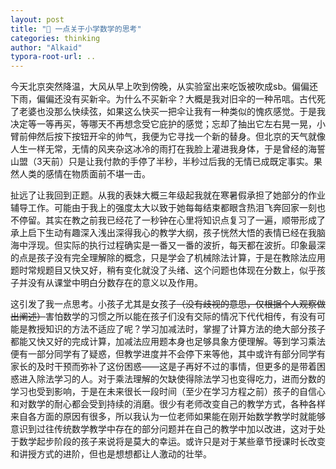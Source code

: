 ```yaml
---
layout: post
title: "💭 一点关于小学数学的思考"
categories: thinking 
author: "Alkaid"
typora-root-url: .. 
---
```






今天北京突然降温，大风从早上吹到傍晚，从实验室出来吃饭被吹成sb。偏偏还下雨，偏偏还没有买新伞。为什么不买新伞？大概是我对旧伞的一种吊唁。古代死了老婆也没那么快续弦，如果这么快买一把伞让我有一种类似的愧疚感觉。于是我决定等一等再买，等哪天不再想念受它庇护的感觉；忘却了抽出它左右晃一晃，小臂前伸然后按下按钮开伞的帅气，我便为它寻找一个新的替身。但北京的天气就像人生一样无常，无情的风夹杂这冰冷的雨打在我脸上灌进我身体，于是曾经的海誓山盟（3天前）只是让我付款的手停了半秒，半秒过后我的无情已成既定事实。果然人类的感情在物质面前不堪一击。

扯远了让我回到正题。从我的表妹大概三年级起我就在寒暑假承担了她部分的作业辅导工作。可能由于我上的强度太大以致于她每每结束都眼含热泪飞奔回家一刻也不停留。其实在教之前我已经花了一秒钟在心里将知识点复习了一遍，顺带形成了承上启下生动有趣深入浅出深得我心的教学大纲，孩子恍然大悟的表情已经在我脑海中浮现。但实际的执行过程确实是一番又一番的波折，每天都在波折。印象最深的点是孩子没有完全理解除的概念，只是学会了机械除法计算，于是在教除法应用题时常规题目又快又好，稍有变化就没了头绪、这个问题也体现在分数上，似乎孩子并没有从课堂中明白分数存在的意义以及作用。

这引发了我一点思考。小孩子尤其是女孩子~~（没有歧视的意思，仅根据个人观察做出阐述）~~害怕数学的习惯之所以能在孩子们没有交际的情况下代代相传，有没有可能是教授知识的方法不适应了呢？学习加减法时，掌握了计算方法的绝大部分孩子都能又快又好的完成计算，加减法应用题本身也足够具象方便理解。等到学习乘法便有一部分同学有了疑惑，但教学进度并不会停下来等他，其中或许有部分同学有家长的及时干预而弥补了这份困惑——这是子再好不过的事情，但更多的是带着困惑进入除法学习的人。对于乘法理解的欠缺使得除法学习也变得吃力，进而分数的学习也受到影响，于是在未来很长一段时间（至少在学习方程之前）孩子的自信心和对数学的耐心都会受到持续的消磨。很少有老师改变自己的教学方式，各种各样来自各方面的原因有很多，所以我认为一位老师如果能在刚开始数学教学时就能够意识到过往传统数学教学中存在的部分问题并在自己的教学中加以改进，这对于处于数学起步阶段的孩子来说将是莫大的幸运。或许只是对于某些章节授课时长改变和讲授方式的进阶，但也是想想都让人激动的壮举。